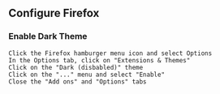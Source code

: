 ## Configure Firefox
### Enable Dark Theme
```
Click the Firefox hamburger menu icon and select Options
In the Options tab, click on "Extensions & Themes"
Click on the "Dark (disbabled)" theme
Click on the "..." menu and select "Enable"
Close the "Add ons" and "Options" tabs
```
